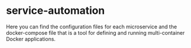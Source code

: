 # service-automation

Here you can find the configuration files for each microservice and the docker-compose file that is a tool for defining and running multi-container Docker applications.

